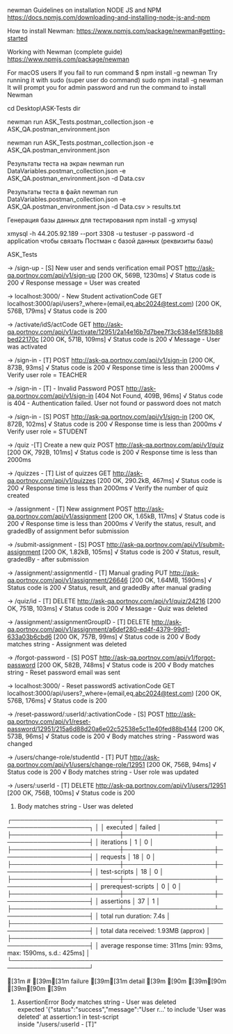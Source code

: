 newman
Guidelines on installation NODE JS and NPM
https://docs.npmjs.com/downloading-and-installing-node-js-and-npm

How to install Newman:
https://www.npmjs.com/package/newman#getting-started

Working with Newman (complete guide)
https://www.npmjs.com/package/newman

For macOS users
If you fail to run command $ npm install -g newman
Try running it with sudo (super user do command)
sudo npm install -g newman
It will prompt you for admin password and run the command to install Newman

cd Desktop\ASK-Tests
dir

newman run ASK_Tests.postman_collection.json -e ASK_QA.postman_environment.json

newman run ASK_Tests.postman_collection.json -e ASK_QA.postman_environment.json

Результаты теста на экран
newman run DataVariables.postman_collection.json -e ASK_QA.postman_environment.json -d Data.csv

Результаты теста в файл
newman run DataVariables.postman_collection.json -e ASK_QA.postman_environment.json -d Data.csv > results.txt

Генерация базы данных для тестирования
npm install -g xmysql

xmysql -h 44.205.92.189 --port 3308 -u testuser -p password -d application 
чтобы связать Постман с базой данных (реквизиты базы)


ASK_Tests

→ /sign-up - [S] New user and sends verification email
  POST http://ask-qa.portnov.com/api/v1/sign-up [200 OK, 569B, 1230ms]
  √  Status code is 200
  √  Response message = User was created

→ localhost:3000/ - New Student activationCode
  GET localhost:3000/api/users?_where=(email,eq,abc2024@test.com) [200 OK, 576B, 179ms]
  √  Status code is 200

→ /activate/idS/actCode
  GET http://ask-qa.portnov.com/api/v1/activate/12951/2a14e16b7d7bee7f3c6384e15f83b88bed22170c [200 OK, 571B, 109ms]
  √  Status code is 200
  √  Message - User was activated

→ /sign-in - [T]
  POST http://ask-qa.portnov.com/api/v1/sign-in [200 OK, 873B, 93ms]
  √  Status code is 200
  √  Response time is less than 2000ms
  √  Verify user role = TEACHER

→ /sign-in - [T] - Invalid Password
  POST http://ask-qa.portnov.com/api/v1/sign-in [404 Not Found, 409B, 96ms]
  √  Status code is 404 - Authentication failed. User not found or password does not match

→ /sign-in - [S]
  POST http://ask-qa.portnov.com/api/v1/sign-in [200 OK, 872B, 102ms]
  √  Status code is 200
  √  Response time is less than 2000ms
  √  Verify user role = STUDENT

→ /quiz -[T] Create a new quiz
  POST http://ask-qa.portnov.com/api/v1/quiz [200 OK, 792B, 101ms]
  √  Status code is 200
  √  Response time is less than 2000ms

→ /quizzes - [T] List of quizzes
  GET http://ask-qa.portnov.com/api/v1/quizzes [200 OK, 290.2kB, 467ms]
  √  Status code is 200
  √  Response time is less than 2000ms
  √  Verify the number of quiz created

→ /assignment - [T] New assignment
  POST http://ask-qa.portnov.com/api/v1/assignment [200 OK, 1.65kB, 117ms]
  √  Status code is 200
  √  Response time is less than 2000ms
  √  Verify the status, result, and gradedBy of assignment befor submission

→ /submit-assignment - [S]
  POST http://ask-qa.portnov.com/api/v1/submit-assignment [200 OK, 1.82kB, 105ms]
  √  Status code is 200
  √  Status, result, gradedBy - after submission

→ /assignment/:assignmentId - [T] Manual grading
  PUT http://ask-qa.portnov.com/api/v1/assignment/26646 [200 OK, 1.64MB, 1590ms]
  √  Status code is 200
  √  Status, result, and gradedBy after manual grading

→ /quiz/id - [T]
  DELETE http://ask-qa.portnov.com/api/v1/quiz/24216 [200 OK, 751B, 103ms]
  √  Status code is 200
  √  Message - Quiz was deleted

→ /assignment/:assignmentGroupID - [T]
  DELETE http://ask-qa.portnov.com/api/v1/assignment/a6def280-ed4f-4379-99d1-633a03b6cbd6 [200 OK, 757B, 99ms]
  √  Status code is 200
  √  Body matches string - Assignment was deleted

→ /forgot-password - [S]
  POST http://ask-qa.portnov.com/api/v1/forgot-password [200 OK, 582B, 748ms]
  √  Status code is 200
  √  Body matches string - Reset password email was sent

→ localhost:3000/ - Reset passwordS activationCode
  GET localhost:3000/api/users?_where=(email,eq,abc2024@test.com) [200 OK, 576B, 176ms]
  √  Status code is 200

→ /reset-password/:userId/:activationCode - [S]
  POST http://ask-qa.portnov.com/api/v1/reset-password/12951/215a6d88d20a6e02c52538e5c11e40fed88b4144 [200 OK, 573B, 96ms]
  √  Status code is 200
  √  Body matches string - Password was changed

→ /users/change-role/studentId - [T]
  PUT http://ask-qa.portnov.com/api/v1/users/change-role/12951 [200 OK, 756B, 94ms]
  √  Status code is 200
  √  Body matches string - User role was updated

→ /users/:userId - [T]
  DELETE http://ask-qa.portnov.com/api/v1/users/12951 [200 OK, 756B, 100ms]
  √  Status code is 200
  1. Body matches string - User was deleted

┌─────────────────────────┬─────────────────────┬────────────────────┐
│                         │            executed │             failed │
├─────────────────────────┼─────────────────────┼────────────────────┤
│              iterations │                   1 │                  0 │
├─────────────────────────┼─────────────────────┼────────────────────┤
│                requests │                  18 │                  0 │
├─────────────────────────┼─────────────────────┼────────────────────┤
│            test-scripts │                  18 │                  0 │
├─────────────────────────┼─────────────────────┼────────────────────┤
│      prerequest-scripts │                   0 │                  0 │
├─────────────────────────┼─────────────────────┼────────────────────┤
│              assertions │                  37 │                  1 │
├─────────────────────────┴─────────────────────┴────────────────────┤
│ total run duration: 7.4s                                           │
├────────────────────────────────────────────────────────────────────┤
│ total data received: 1.93MB (approx)                               │
├────────────────────────────────────────────────────────────────────┤
│ average response time: 311ms [min: 93ms, max: 1590ms, s.d.: 425ms] │
└────────────────────────────────────────────────────────────────────┘

[31m  # [39m[31m failure        [39m[31m detail                                                                          [39m
[90m    [39m[90m                [39m[90m                                                                                 [39m
 1.  AssertionError  Body matches string - User was deleted                                          
                     expected '{"status":"success","message":"User r…' to include 'User was deleted' 
                     at assertion:1 in test-script                                                   
                     inside "/users/:userId - [T]"                                                   
